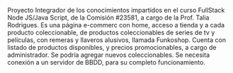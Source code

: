 Proyecto Integrador de los conocimientos impartidos en el curso FullStack Node JS/Java Script, de la Comisión #23581, a cargo de la Prof. Talia Rodrigues.
Es una página e-commerc con home, acceso a tienda y a cada producto coleccionable, de productos coleccionables de series de tv y películas, con remeras y llaveros alusivos, llamada Funkoshop.
Cuenta con listado de productos disponibles, y precios promocionables, a cargo de administrador. Se podría agregar nuevos coleccionables.
Se necesita conexión a un servidor de BBDD, para su completo funcionamiento.

